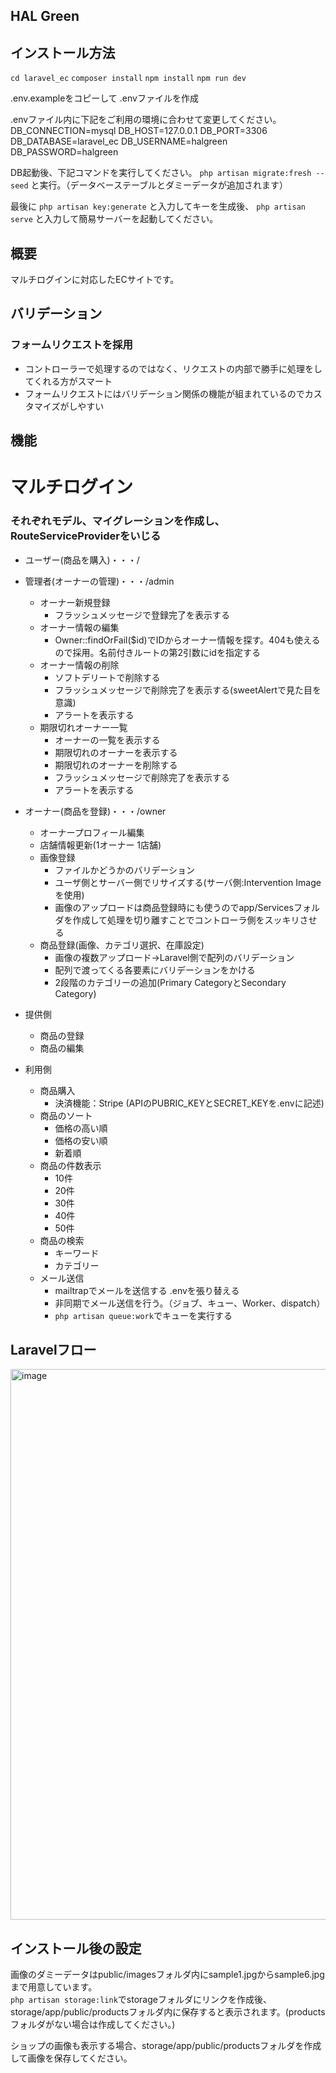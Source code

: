 ## HAL Green

## インストール方法
``` cd laravel_ec ```
``` composer install ```
``` npm install ```
``` npm run dev ```

.env.exampleをコピーして .envファイルを作成

.envファイル内に下記をご利用の環境に合わせて変更してください。
DB_CONNECTION=mysql
DB_HOST=127.0.0.1
DB_PORT=3306
DB_DATABASE=laravel_ec
DB_USERNAME=halgreen
DB_PASSWORD=halgreen

DB起動後、下記コマンドを実行してください。
``` php artisan migrate:fresh --seed ```
と実行。（データベーステーブルとダミーデータが追加されます）

最後に
``` php artisan key:generate ```
と入力してキーを生成後、
``` php artisan serve ```
と入力して簡易サーバーを起動してください。

## 概要
マルチログインに対応したECサイトです。

## バリデーション
### フォームリクエストを採用
- コントローラーで処理するのではなく、リクエストの内部で勝手に処理をしてくれる方がスマート
- フォームリクエストにはバリデーション関係の機能が組まれているのでカスタマイズがしやすい
## 機能


# マルチログイン
### それぞれモデル、マイグレーションを作成し、RouteServiceProviderをいじる
- ユーザー(商品を購入)・・・/

- 管理者(オーナーの管理)・・・/admin
    - オーナー新規登録
        - フラッシュメッセージで登録完了を表示する
    - オーナー情報の編集
        - Owner::findOrFail($id)でIDからオーナー情報を探す。404も使えるので採用。名前付きルートの第2引数にidを指定する
    - オーナー情報の削除
        - ソフトデリートで削除する
        - フラッシュメッセージで削除完了を表示する(sweetAlertで見た目を意識)
        - アラートを表示する
    - 期限切れオーナー一覧
        - オーナーの一覧を表示する
        - 期限切れのオーナーを表示する
        - 期限切れのオーナーを削除する
        - フラッシュメッセージで削除完了を表示する
        - アラートを表示する

- オーナー(商品を登録)・・・/owner
    - オーナープロフィール編集
    - 店舗情報更新(1オーナー 1店舗)
    - 画像登録
        - ファイルかどうかのバリデーション
        - ユーザ側とサーバー側でリサイズする(サーバ側:Intervention Imageを使用)
        - 画像のアップロードは商品登録時にも使うのでapp/Servicesフォルダを作成して処理を切り離すことでコントローラ側をスッキリさせる
    - 商品登録(画像、カテゴリ選択、在庫設定)
        - 画像の複数アップロード→Laravel側で配列のバリデーション
        - 配列で渡ってくる各要素にバリデーションをかける
        - 2段階のカテゴリーの追加(Primary CategoryとSecondary Category)


- 提供側
    - 商品の登録
    - 商品の編集
- 利用側
    - 商品購入
        - 決済機能：Stripe (APIのPUBRIC_KEYとSECRET_KEYを.envに記述)
    - 商品のソート
        - 価格の高い順
        - 価格の安い順
        - 新着順
    - 商品の件数表示
        - 10件
        - 20件
        - 30件
        - 40件
        - 50件
    - 商品の検索
        - キーワード
        - カテゴリー
    - メール送信
        - mailtrapでメールを送信する .envを張り替える
        - 非同期でメール送信を行う。（ジョブ、キュー、Worker、dispatch）
        - ``` php artisan queue:work ```でキューを実行する

    
    
## Laravelフロー
<img width="881" alt="image" src="https://user-images.githubusercontent.com/96870513/203036307-8b5e7a82-38b0-4cf2-99f4-20bf2a16966a.png">

## インストール後の設定
画像のダミーデータはpublic/imagesフォルダ内にsample1.jpgからsample6.jpgまで用意しています。    
``` php artisan storage:link ```でstorageフォルダにリンクを作成後、    
storage/app/public/productsフォルダ内に保存すると表示されます。(productsフォルダがない場合は作成してください。)

ショップの画像も表示する場合、storage/app/public/productsフォルダを作成して画像を保存してください。

